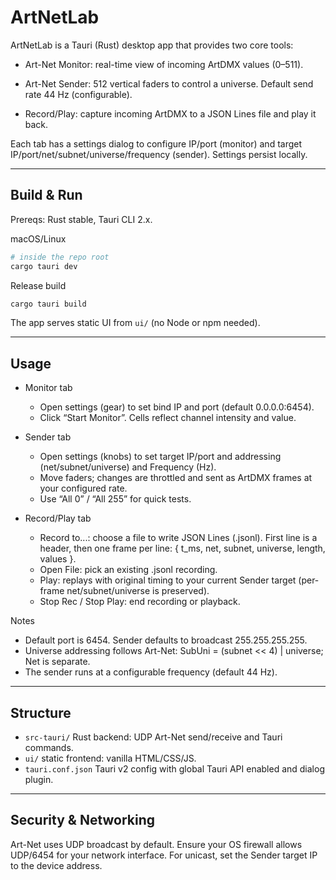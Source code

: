 # ArtNetLab

ArtNetLab is a Tauri (Rust) desktop app that provides two core tools:

- Art-Net Monitor: real-time view of incoming ArtDMX values (0–511).
- Art-Net Sender: 512 vertical faders to control a universe. Default send rate 44 Hz (configurable).

- Record/Play: capture incoming ArtDMX to a JSON Lines file and play it back.

Each tab has a settings dialog to configure IP/port (monitor) and target IP/port/net/subnet/universe/frequency (sender). Settings persist locally.

---

## Build & Run

Prereqs: Rust stable, Tauri CLI 2.x.

macOS/Linux

```bash
# inside the repo root
cargo tauri dev
```

Release build

```bash
cargo tauri build
```

The app serves static UI from `ui/` (no Node or npm needed).

---

## Usage

- Monitor tab
  - Open settings (gear) to set bind IP and port (default 0.0.0.0:6454).
  - Click “Start Monitor”. Cells reflect channel intensity and value.

- Sender tab
  - Open settings (knobs) to set target IP/port and addressing (net/subnet/universe) and Frequency (Hz).
  - Move faders; changes are throttled and sent as ArtDMX frames at your configured rate.
  - Use “All 0” / “All 255” for quick tests.

- Record/Play tab
  - Record to...: choose a file to write JSON Lines (.jsonl). First line is a header, then one frame per line: { t_ms, net, subnet, universe, length, values }.
  - Open File: pick an existing .jsonl recording.
  - Play: replays with original timing to your current Sender target (per-frame net/subnet/universe is preserved).
  - Stop Rec / Stop Play: end recording or playback.

Notes

- Default port is 6454. Sender defaults to broadcast 255.255.255.255.
- Universe addressing follows Art-Net: SubUni = (subnet << 4) | universe; Net is separate.
- The sender runs at a configurable frequency (default 44 Hz).

---

## Structure

- `src-tauri/` Rust backend: UDP Art-Net send/receive and Tauri commands.
- `ui/` static frontend: vanilla HTML/CSS/JS.
- `tauri.conf.json` Tauri v2 config with global Tauri API enabled and dialog plugin.

---

## Security & Networking

Art-Net uses UDP broadcast by default. Ensure your OS firewall allows UDP/6454 for your network interface. For unicast, set the Sender target IP to the device address.
